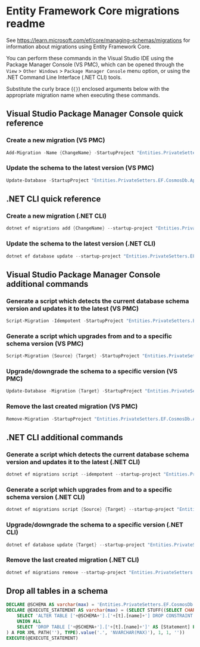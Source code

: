 # Entity Framework Core migrations readme

See <https://learn.microsoft.com/ef/core/managing-schemas/migrations> for information about migrations
using Entity Framework Core.

You can perform these commands in the Visual Studio IDE using the Package Manager Console (VS PMC), which can
be opened through the `View` > `Other Windows` > `Package Manager Console` menu option, or using the .NET
Command Line Interface (.NET CLI) tools.

Substitute the curly brace (`{}`) enclosed arguments below with the appropriate migration name when
executing these commands.

## Visual Studio Package Manager Console quick reference

### Create a new migration (VS PMC)

```powershell
Add-Migration -Name {ChangeName} -StartupProject "Entities.PrivateSetters.EF.CosmosDb.Api" -Project "Entities.PrivateSetters.EF.CosmosDb.Infrastructure"
```

### Update the schema to the latest version (VS PMC)

```powershell
Update-Database -StartupProject "Entities.PrivateSetters.EF.CosmosDb.Api" -Project "Entities.PrivateSetters.EF.CosmosDb.Infrastructure"
```

## .NET CLI quick reference

### Create a new migration (.NET CLI)

```powershell
dotnet ef migrations add {ChangeName} --startup-project "Entities.PrivateSetters.EF.CosmosDb.Api" --project "Entities.PrivateSetters.EF.CosmosDb.Infrastructure"
```

### Update the schema to the latest version (.NET CLI)

```powershell
dotnet ef database update --startup-project "Entities.PrivateSetters.EF.CosmosDb.Api" --project "Entities.PrivateSetters.EF.CosmosDb.Infrastructure"
```

## Visual Studio Package Manager Console additional commands

### Generate a script which detects the current database schema version and updates it to the latest (VS PMC)

```powershell
Script-Migration -Idempotent -StartupProject "Entities.PrivateSetters.EF.CosmosDb.Api" -Project "Entities.PrivateSetters.EF.CosmosDb.Infrastructure"
```

### Generate a script which upgrades from and to a specific schema version (VS PMC)

```powershell
Script-Migration {Source} {Target} -StartupProject "Entities.PrivateSetters.EF.CosmosDb.Api" -Project "Entities.PrivateSetters.EF.CosmosDb.Infrastructure"
```

### Upgrade/downgrade the schema to a specific version (VS PMC)

```powershell
Update-Database -Migration {Target} -StartupProject "Entities.PrivateSetters.EF.CosmosDb.Api" -Project "Entities.PrivateSetters.EF.CosmosDb.Infrastructure"
```

### Remove the last created migration (VS PMC)

```powershell
Remove-Migration -StartupProject "Entities.PrivateSetters.EF.CosmosDb.Api" -Project "Entities.PrivateSetters.EF.CosmosDb.Infrastructure"
```

## .NET CLI additional commands

### Generate a script which detects the current database schema version and updates it to the latest (.NET CLI)

```powershell
dotnet ef migrations script --idempotent --startup-project "Entities.PrivateSetters.EF.CosmosDb.Api" --project "Entities.PrivateSetters.EF.CosmosDb.Infrastructure"
```

### Generate a script which upgrades from and to a specific schema version (.NET CLI)

```powershell
dotnet ef migrations script {Source} {Target} --startup-project "Entities.PrivateSetters.EF.CosmosDb.Api" --project "Entities.PrivateSetters.EF.CosmosDb.Infrastructure"
```

### Upgrade/downgrade the schema to a specific version (.NET CLI)

```powershell
dotnet ef database update {Target} --startup-project "Entities.PrivateSetters.EF.CosmosDb.Api" --project "Entities.PrivateSetters.EF.CosmosDb.Infrastructure"
```

### Remove the last created migration (.NET CLI)

```powershell
dotnet ef migrations remove --startup-project "Entities.PrivateSetters.EF.CosmosDb.Api" --project "Entities.PrivateSetters.EF.CosmosDb.Infrastructure"
```

## Drop all tables in a schema

```sql
DECLARE @SCHEMA AS varchar(max) = 'Entities.PrivateSetters.EF.CosmosDb'
DECLARE @EXECUTE_STATEMENT AS varchar(max) = (SELECT STUFF((SELECT CHAR(13) + CHAR(10) + [Statement] FROM (
    SELECT 'ALTER TABLE ['+@SCHEMA+'].['+[t].[name]+'] DROP CONSTRAINT ['+[fk].[name]+']' AS [Statement] FROM [sys].[foreign_keys] AS [fk] INNER JOIN [sys].[tables] AS [t] ON [t].[object_id] = [fk].[parent_object_id] INNER JOIN [sys].[schemas] AS [s] ON [s].[schema_id] = [t].[schema_id] WHERE [s].[name] = @SCHEMA
    UNION ALL
    SELECT 'DROP TABLE ['+@SCHEMA+'].['+[t].[name]+']' AS [Statement] FROM [sys].[tables] AS [t] INNER JOIN [sys].[schemas] AS [s] ON [s].[schema_id] = [t].[schema_id] WHERE [s].[name] = @SCHEMA
) A FOR XML PATH(''), TYPE).value('.', 'NVARCHAR(MAX)'), 1, 1, ''))
EXECUTE(@EXECUTE_STATEMENT)
```
